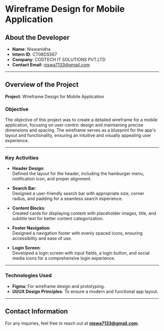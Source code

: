 # Wireframe Design for Mobile Application

## About the Developer
- **Name**: Niswanidha
- **Intern ID**: CT08DS567 
- **Company**: CODTECH IT SOLUTIONS PVT.LTD  
- **Contact Email**: niswa7133@gmail.com  

---

## Overview of the Project

**Project**: Wireframe Design for Mobile Application  

### Objective  
The objective of this project was to create a detailed wireframe for a mobile application, focusing on user-centric design and maintaining precise dimensions and spacing. The wireframe serves as a blueprint for the app's layout and functionality, ensuring an intuitive and visually appealing user experience.

---

### Key Activities  
- **Header Design**:  
  Defined the layout for the header, including the hamburger menu, notification icon, and proper alignment.  

- **Search Bar**:  
  Designed a user-friendly search bar with appropriate size, corner radius, and padding for a seamless search experience.  

- **Content Blocks**:  
  Created cards for displaying content with placeholder images, title, and subtitle text for better content categorization.  

- **Footer Navigation**:  
  Designed a navigation footer with evenly spaced icons, ensuring accessibility and ease of use.  

- **Login Screen**:  
  Developed a login screen with input fields, a login button, and social media icons for a comprehensive login experience.  

---

### Technologies Used  
- **Figma**: For wireframe design and prototyping.  
- **UI/UX Design Principles**: To ensure a modern and functional app layout.  

---

## Contact Information  
For any inquiries, feel free to reach out at **niswa7133@gmail.com**.
